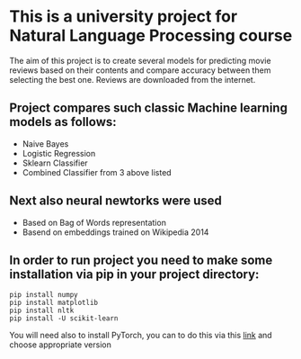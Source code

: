 # This is a university project for Natural Language Processing course 
The aim of this project is to create several models for predicting movie reviews based on their contents and compare accuracy between them selecting the best one. 
Reviews are downloaded from the internet.

## Project compares such classic Machine learning models as follows:
- Naive Bayes
- Logistic Regression
- Sklearn Classifier
- Combined Classifier from 3 above listed 

## Next also neural newtorks were used 
- Based on Bag of Words representation 
- Basend on embeddings trained on Wikipedia 2014 

## In order to run project you need to make some installation via pip in your project directory: 
```console
pip install numpy
pip install matplotlib
pip install nltk
pip install -U scikit-learn
```
You will need also to install PyTorch, you can to do this via this [link](https://pytorch.org) and choose appropriate version

